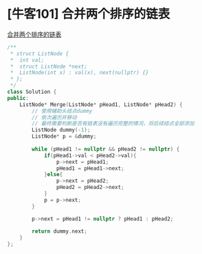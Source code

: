 # [牛客101] 合并两个排序的链表

[合并两个排序的链表](https://www.nowcoder.com/practice/d8b6b4358f774294a89de2a6ac4d9337?tpId=295&tqId=23267&ru=/exam/company&qru=/ta/format-top101/question-ranking&sourceUrl=%2Fexam%2Fcompany)

```c++
/**
 * struct ListNode {
 *	int val;
 *	struct ListNode *next;
 *	ListNode(int x) : val(x), next(nullptr) {}
 * };
 */
class Solution {
public:
    ListNode* Merge(ListNode* pHead1, ListNode* pHead2) {
        // 使用辅助头结点dummy
        // 依次遍历并移动
        // 最终需要判断是否有链表没有遍历完整的情况，将后续结点全部添加
        ListNode dummy(-1);
        ListNode* p = &dummy;
        
        while (pHead1 != nullptr && pHead2 != nullptr) {
            if(pHead1->val < pHead2->val){
                p->next = pHead1;
                pHead1 = pHead1->next;
            }else{
                p->next = pHead2;
                pHead2 = pHead2->next;
            }
            p = p->next;
        }

        p->next = pHead1 != nullptr ? pHead1 : pHead2;
        
        return dummy.next;
    }
};
```
